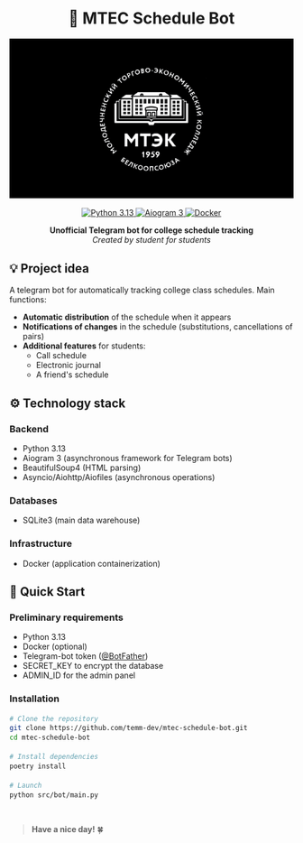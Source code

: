 <h1 align="center">📅 MTEC Schedule Bot</h1>

<p align="center">
  <img src="assets/mtec-black-back.png" alt="Project Demo" width="700">
</p>


<p align="center">
  <a href="https://python.org/">
    <img src="https://img.shields.io/badge/Python-3.13-blue?logo=python&logoColor=white" alt="Python 3.13">
  </a>
  <a href="https://aiogram.dev/">
    <img src="https://img.shields.io/badge/Aiogram-3.0-green?logo=telegram&logoColor=white" alt="Aiogram 3">
  </a>
  <a href="https://www.docker.com/">
    <img src="https://img.shields.io/badge/Docker-✓-blue?logo=docker&logoColor=white" alt="Docker">
  </a>
</p>

<p align="center">
  <strong>Unofficial Telegram bot for college schedule tracking</strong><br>
  <i>Created by student for students</i>
</p>


## 💡 Project idea

A telegram bot for automatically tracking college class schedules. Main functions:

- **Automatic distribution** of the schedule when it appears
- **Notifications of changes** in the schedule (substitutions, cancellations of pairs)
- **Additional features** for students:
  - Call schedule
  - Electronic journal
  - A friend's schedule

## ⚙️ Technology stack

### **Backend**
- Python 3.13
- Aiogram 3 (asynchronous framework for Telegram bots)
- BeautifulSoup4 (HTML parsing)
- Asyncio/Aiohttp/Aiofiles (asynchronous operations)

### **Databases**
- SQLite3 (main data warehouse)

### **Infrastructure**
- Docker (application containerization)

## 🚀 Quick Start

### Preliminary requirements
- Python 3.13
- Docker (optional)
- Telegram-bot token ([@BotFather](https://t.me/BotFather))
- SECRET_KEY to encrypt the database
- ADMIN_ID for the admin panel

### Installation
```bash
# Clone the repository
git clone https://github.com/temm-dev/mtec-schedule-bot.git
cd mtec-schedule-bot

# Install dependencies
poetry install

# Launch
python src/bot/main.py
```

<br>

> **Have a nice day!** 🍀